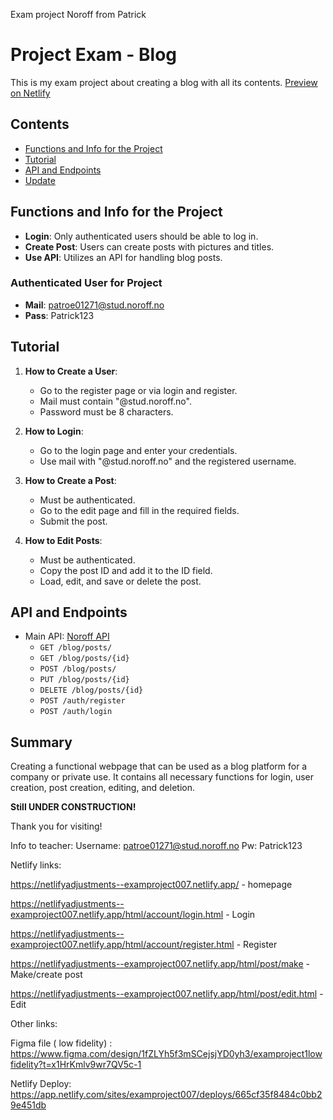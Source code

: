 Exam project Noroff from Patrick 
# Project Exam - Blog

This is my exam project about creating a blog with all its contents. [Preview on Netlify](https://netlifyadjustments--examproject007.netlify.app/)

## Contents
- [Functions and Info for the Project](#functions-and-info-for-the-project)
- [Tutorial](#tutorial)
- [API and Endpoints](#api-and-endpoints)
- [Update](#update)

## Functions and Info for the Project
- **Login**: Only authenticated users should be able to log in.
- **Create Post**: Users can create posts with pictures and titles.
- **Use API**: Utilizes an API for handling blog posts.

### Authenticated User for Project
- **Mail**: patroe01271@stud.noroff.no
- **Pass**: Patrick123


## Tutorial
1. **How to Create a User**:
   - Go to the register page or via login and register.
   - Mail must contain "@stud.noroff.no".
   - Password must be 8 characters.

2. **How to Login**:
   - Go to the login page and enter your credentials.
   - Use mail with "@stud.noroff.no" and the registered username.

3. **How to Create a Post**:
   - Must be authenticated.
   - Go to the edit page and fill in the required fields.
   - Submit the post.

4. **How to Edit Posts**:
   - Must be authenticated.
   - Copy the post ID and add it to the ID field.
   - Load, edit, and save or delete the post.

## API and Endpoints
- Main API: [Noroff API](https://v2.api.noroff.dev/)
  - `GET /blog/posts/`
  - `GET /blog/posts/{id}`
  - `POST /blog/posts/`
  - `PUT /blog/posts/{id}`
  - `DELETE /blog/posts/{id}`
  - `POST /auth/register`
  - `POST /auth/login`

## Summary
Creating a functional webpage that can be used as a blog platform for a company or private use. It contains all necessary functions for login, user creation, post creation, editing, and deletion.

**Still UNDER CONSTRUCTION!**

Thank you for visiting!


Info to teacher:
Username: patroe01271@stud.noroff.no
Pw: Patrick123

Netlify links:

https://netlifyadjustments--examproject007.netlify.app/ - homepage


https://netlifyadjustments--examproject007.netlify.app/html/account/login.html - Login


https://netlifyadjustments--examproject007.netlify.app/html/account/register.html - Register


https://netlifyadjustments--examproject007.netlify.app/html/post/make - Make/create post


https://netlifyadjustments--examproject007.netlify.app/html/post/edit.html - Edit

Other links:

Figma file ( low fidelity) : https://www.figma.com/design/1fZLYh5f3mSCejsjYD0yh3/examproject1lowfidelity?t=x1HrKmlv9wr7QV5c-1

Netlify Deploy:
https://app.netlify.com/sites/examproject007/deploys/665cf35f8484c0bb29e451db
